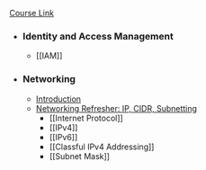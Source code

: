[Course Link](https://www.educative.io/courses/aws-solutions-architect-associate/iam-policies)

* ### Identity and Access Management
	* [[IAM]]
* ### Networking
	* [Introduction](https://www.educative.io/courses/aws-solutions-architect-associate/introduction-qZOOq5JVL6y)
	* [Networking Refresher: IP, CIDR, Subnetting](https://www.educative.io/courses/aws-solutions-architect-associate/networking-refresher-ip-cidr-subnetting)
		* [[Internet Protocol]]
		* [[IPv4]]
		* [[IPv6]]
		* [[Classful IPv4 Addressing]]
		* [[Subnet Mask]]

